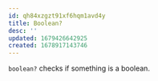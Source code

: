 ```yaml
---
id: qh84xzgzt91xf6hqm1avd4y
title: Boolean?
desc: ''
updated: 1679426642925
created: 1678917143746
---
```

`boolean?` checks if something is a boolean. 